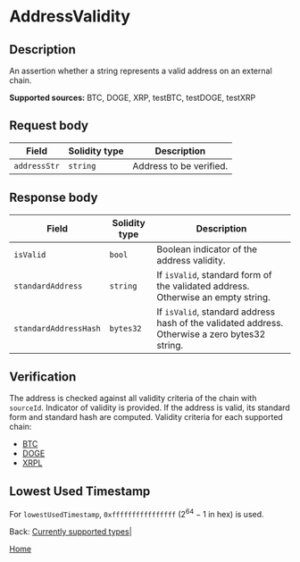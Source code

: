# AddressValidity

## Description

An assertion whether a string represents a valid address on an external chain.

**Supported sources:** BTC, DOGE, XRP, testBTC, testDOGE, testXRP

## Request body

| Field        | Solidity type | Description             |
| ------------ | ------------- | ----------------------- |
| `addressStr` | `string`      | Address to be verified. |

## Response body

| Field                 | Solidity type | Description                                                                                    |
| --------------------- | ------------- | ---------------------------------------------------------------------------------------------- |
| `isValid`             | `bool`        | Boolean indicator of the address validity.                                                     |
| `standardAddress`     | `string`      | If `isValid`, standard form of the validated address. Otherwise an empty string.               |
| `standardAddressHash` | `bytes32`     | If `isValid`, standard address hash of the validated address. Otherwise a zero bytes32 string. |

## Verification

The address is checked against all validity criteria of the chain with `sourceId`.
Indicator of validity is provided.
If the address is valid, its standard form and standard hash are computed.
Validity criteria for each supported chain:

- [BTC](/specs/attestations/external-chains/address-validity/BTC.md)
- [DOGE](/specs/attestations/external-chains/address-validity/DOGE.md)
- [XRPL](/specs/attestations/external-chains/address-validity/XRPL.md)

## Lowest Used Timestamp

For `lowestUsedTimestamp`, `0xffffffffffffffff` ($2^{64}-1$ in hex) is used.

Back: [Currently supported types](/specs/attestations/active-types.md)|

[Home](/README.md)
